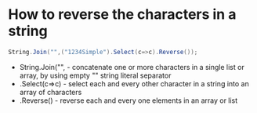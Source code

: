 # How to reverse the characters in a string

``` C#
String.Join("",("1234Simple").Select(c=>c).Reverse());
```
- String.Join("", - concatenate one or more characters in a single list or array, by using empty "" string literal separator
- .Select(c=>c) - select each and every other character in a string into an array of characters
- .Reverse() - reverse each and every one elements in an array or list